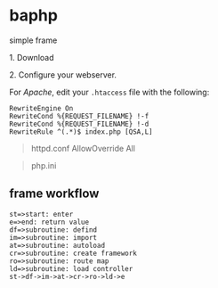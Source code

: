 # baphp
simple frame

1\. Download

2\. Configure your webserver.

For *Apache*, edit your `.htaccess` file with the following:
```
RewriteEngine On
RewriteCond %{REQUEST_FILENAME} !-f
RewriteCond %{REQUEST_FILENAME} !-d
RewriteRule ^(.*)$ index.php [QSA,L]
```

> httpd.conf
 AllowOverride All

> php.ini



## frame workflow
```flow
st=>start: enter
e=>end: return value
df=>subroutine: defind
im=>subroutine: import
at=>subroutine: autoload
cr=>subroutine: create framework
ro=>subroutine: route map
ld=>subroutine: load controller
st->df->im->at->cr->ro->ld->e


```
